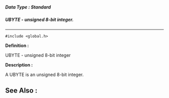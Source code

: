 ##### Data Type : Standard
##### UBYTE - unsigned 8-bit integer.
---
```
#include <global.h>
```

**Definition :**

UBYTE - unsigned 8-bit integer

**Description :**

A UBYTE is an unsigned 8-bit integer.


**See Also :**
---
